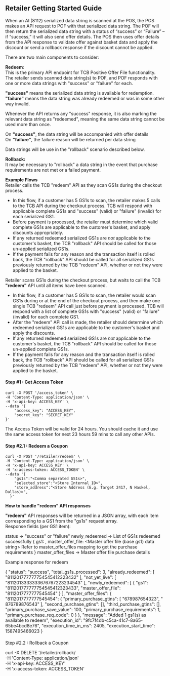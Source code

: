 ## Retailer Getting Started Guide

When an AI (8112) serialized data string is scanned at the POS, the POS makes an API request to POF with that serialized data string. The POF will then return the serialized data string with a status of “success” or “Failure” – if “success,” it will also send offer details. The POS then uses offer details from the API response to validate offer against basket data and apply the discount or send a rollback response if the discount cannot be applied.  
  
There are two main components to consider:  
  
**Redeem**:  
This is the primary API endpoint for TCB Positive Offer File functionality. The retailer sends scanned data string(s) to POF, and POF responds with one or more data strings with "success" or "failure" for each.  
  
**"success"** means the serialized data string is available for redemption.  
**"failure"** means the data string was already redeemed or was in some other way invalid.  
  
Whenever the API returns any "success" response, it is also marking the relevant data string as "redeemed", meaning the same data string cannot be used more than once.  
  
On **"success"**, the data string will be accompanied with offer details  
On **"failure"**, the failure reason will be returned per data string  
  
Data strings will be use in the "rollback" scenario described below.  
  
**Rollback:**  
It may be necessary to "rollback" a data string in the event that purchase requirements are not met or a failed payment.  
  
**Example Flows**  
Retailer calls the TCB "redeem" API as they scan GS1s during the checkout process.

-   In this flow, if a customer has 5 GS1s to scan, the retailer makes 5 calls to the TCB API during the checkout process. TCB will respond with applicable complete GS1s and "success" (valid) or "failure" (invalid) for each serialized GS1.
-   Before payment is processed, the retailer must determine which valid complete GS1s are applicable to the customer's basket, and apply discounts appropriately.
-   If any returned redeemed serialized GS1s are *not* applicable to the customer's basket, the TCB "rollback" API should be called for those un-applied serialized GS1s.
-   If the payment fails for any reason and the transaction itself is rolled back, the TCB "rollback" API should be called for all serialized GS1s previously returned by the TCB "redeem" API, whether or not they were applied to the basket.

Retailer scans GS1s during the checkout process, but waits to call the TCB **"redeem"** API until all items have been scanned.  

-   In this flow, if a customer has 5 GS1s to scan, the retailer would scan GS1s during or at the end of the checkout process, and then make one single TCB "redeem" API call just before payment is processed. TCB will respond with a list of complete GS1s with "success" (valid) or "failure" (invalid) for each complete GS1.
-   After the "redeem" API call is made, the retailer should determine which redeemed serialized GS1s are applicable to the customer's basket and apply the discounts.
-   If any returned redeemed serialized GS1s are *not* applicable to the customer's basket, the TCB "rollback" API should be called for those un-applied complete GS1s.
-   If the payment fails for any reason and the transaction itself is rolled back, the TCB "rollback" API should be called for all serialized GS1s previously returned by the TCB "redeem" API, whether or not they were applied to the basket.

#### Step #1 : Get Access Token

    curl -X POST '/access_token' \
    -H 'Content-Type: application/json' \
    -H 'x-api-key: ACCESS_KEY' \
    --data '{ 
        "access_key": "ACCESS_KEY", 
        "secret_key": "SECRET_KEY" 
    }'

The Access Token will be valid for 24 hours. You should cache it and use the same access token for next 23 hours 59 mins to call any other APIs.

####   Step #2.1 : Redeem a Coupon

    curl -X POST '/retailer/redeem' \
    -H 'Content-Type: application/json' \
    -H 'x-api-key: ACCESS_KEY' \
    -H 'x-access-token: ACCESS_TOKEN' \
    --data '{
        "gs1s":"<Comma separated GS1s>",
        "selected_store":"<Store Internal ID>",
        "store_address":"<Store Address (E.g. Target 2417, N Haskel, Dallas)>",
      }'
        

**How to handle "redeem" API responses**  
  
**"redeem"** API responses will be returned in a JSON array, with each item corresponding to a GS1 from the "gs1s" request array.  
Response fields (per GS1 item):

  status -> "success" or "failure"
  newly_redeemed -> List of GS1s redeemed successfully
          {
            gs1: <GS1 redeemed>,
            master_offer_file: <Master offer file (base gs1) data string> Refer to master_offer_files mapping to get the purchase requirements
          }
  master_offer_files -> Master offer file purchase details


Example response for redeem

{
  "status": "success",
  "total_gs1s_processed": 3,
  "already_redeemed": [
      "811201777777754545412323432"
  ],
  "not_yet_live": [
      "8112013333333676767223234543"
  ],
  "newly_redeemed": [
      {
          "gs1": "811201777777754545412323433",
          "master_offer_file": "8112017777777545454"
      }
  ],
  "master_offer_files": {
      "8112017777777545454": {
          "primary_purchase_gtins": [
              "678987654323",
              " 876789876543"
          ],
          "second_purchase_gtins": [],
          "third_purchase_gtins": [],
          "primary_purchase_save_value": 100,
          "primary_purchase_requirements": 1,
          "primary_purchase_req_code": 0
      }
  },
  "message": "Added 1 gs1(s) as available to redeem",
  "execution_id": "9fc7f4db-c5ca-41c7-8a65-65be4bcd8e76",
  "execution_time_in_ms": 2405,
  "execution_start_time": 1587495466023
}
        
        

####   
  
Step #2.2 : Rollback a Coupon

curl -X DELETE '/retailer/rollback/<GS1 to Rollback> \
-H 'Content-Type: application/json' \
-H 'x-api-key: ACCESS_KEY' \
-H 'x-access-token: ACCESS_TOKEN'
<!--stackedit_data:
eyJoaXN0b3J5IjpbMTI5MDk5MTM3MSwxMzI5OTMxMjUyLC04Mz
gwOTQxMzMsLTEzMjcwODY1MzAsLTE1MDAyMzIxMzUsOTE2MjI2
MDk0LC0xNzY5NTM2MTQ2LC0xNjAzMTQ4MDUzLC05OTExMjY0Mz
ksMjAzMTk5Njk4MywtNTI4OTY1NDQ5LC03MTcyNjAyNzgsMTE2
MDEzMTkzNiwxNTE2NjQ2NDc3LDQwOTg0MDg4NCwtOTIyNDM0NT
k2XX0=
-->